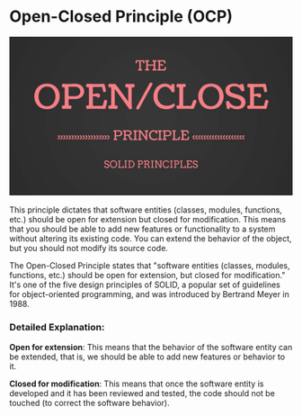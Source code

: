 # Open-Closed Principle (OCP)

<p align="center">
  <img src="../../static/open-closed.jpg">
</p>

This principle dictates that software entities (classes, modules, functions, etc.) should be open for extension but closed for modification. This means that you should be able to add new features or functionality to a system without altering its existing code. You can extend the behavior of the object, but you should not modify its source code.

The Open-Closed Principle states that "software entities (classes, modules, functions, etc.) should be open for extension, but closed for modification." It's one of the five design principles of SOLID, a popular set of guidelines for object-oriented programming, and was introduced by Bertrand Meyer in 1988.

### Detailed Explanation:

**Open for extension**: This means that the behavior of the software entity can be extended, that is, we should be able to add new features or behavior to it.

**Closed for modification**: This means that once the software entity is developed and it has been reviewed and tested, the code should not be touched (to correct the software behavior).